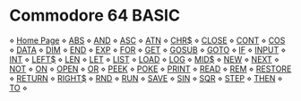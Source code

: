 
# Commodore 64 BASIC

<nav>
⋄ <a href="https://www.c64-wiki.com/wiki/Main_Page">Home Page</a>
⋄ <a href="https://www.c64-wiki.com/wiki/ABS">ABS</a>
⋄ <a href="https://www.c64-wiki.com/wiki/AND_(BASIC)">AND</a>
⋄ <a href="https://www.c64-wiki.com/wiki/ASC">ASC</a>
⋄ <a href="https://www.c64-wiki.com/wiki/ATN">ATN</a>
⋄ <a href="https://www.c64-wiki.com/wiki/CHR$">CHR$</a>
⋄ <a href="https://www.c64-wiki.com/wiki/CLOSE">CLOSE</a>
⋄ <a href="https://www.c64-wiki.com/wiki/CONT">CONT</a>
⋄ <a href="https://www.c64-wiki.com/wiki/COS">COS</a>
⋄ <a href="https://www.c64-wiki.com/wiki/DATA">DATA</a>
⋄ <a href="https://www.c64-wiki.com/wiki/DIM">DIM</a>
⋄ <a href="https://www.c64-wiki.com/wiki/END">END</a>
⋄ <a href="https://www.c64-wiki.com/wiki/EXP">EXP</a>
⋄ <a href="https://www.c64-wiki.com/wiki/FOR">FOR</a>
⋄ <a href="https://www.c64-wiki.com/wiki/GET">GET</a>
⋄ <a href="https://www.c64-wiki.com/wiki/GOSUB">GOSUB</a>
⋄ <a href="https://www.c64-wiki.com/wiki/GOTO">GOTO</a>
⋄ <a href="https://www.c64-wiki.com/wiki/IF">IF</a>
⋄ <a href="https://www.c64-wiki.com/wiki/INPUT">INPUT</a>
⋄ <a href="https://www.c64-wiki.com/wiki/INT">INT</a>
⋄ <a href="https://www.c64-wiki.com/wiki/LEFT$">LEFT$</a>
⋄ <a href="https://www.c64-wiki.com/wiki/LEN">LEN</a>
⋄ <a href="https://www.c64-wiki.com/wiki/LET">LET</a>
⋄ <a href="https://www.c64-wiki.com/wiki/LIST">LIST</a>
⋄ <a href="https://www.c64-wiki.com/wiki/LOAD">LOAD</a>
⋄ <a href="https://www.c64-wiki.com/wiki/LOG">LOG</a>
⋄ <a href="https://www.c64-wiki.com/wiki/MID$">MID$</a>
⋄ <a href="https://www.c64-wiki.com/wiki/NEW">NEW</a>
⋄ <a href="https://www.c64-wiki.com/wiki/NEXT">NEXT</a>
⋄ <a href="https://www.c64-wiki.com/wiki/NOT">NOT</a>
⋄ <a href="https://www.c64-wiki.com/wiki/ON">ON</a>
⋄ <a href="https://www.c64-wiki.com/wiki/OPEN">OPEN</a>
⋄ <a href="https://www.c64-wiki.com/wiki/OR">OR</a>
⋄ <a href="https://www.c64-wiki.com/wiki/PEEK">PEEK</a>
⋄ <a href="https://www.c64-wiki.com/wiki/POKE">POKE</a>
⋄ <a href="https://www.c64-wiki.com/wiki/PRINT">PRINT</a>
⋄ <a href="https://www.c64-wiki.com/wiki/READ">READ</a>
⋄ <a href="https://www.c64-wiki.com/wiki/REM">REM</a>
⋄ <a href="https://www.c64-wiki.com/wiki/RESTORE_(BASIC)">RESTORE</a>
⋄ <a href="https://www.c64-wiki.com/wiki/RETURN">RETURN</a>
⋄ <a href="https://www.c64-wiki.com/wiki/RIGHT$">RIGHT$</a>
⋄ <a href="https://www.c64-wiki.com/wiki/RND">RND</a>
⋄ <a href="https://www.c64-wiki.com/wiki/RUN_(BASIC)">RUN</a>
⋄ <a href="https://www.c64-wiki.com/wiki/SAVE">SAVE</a>
⋄ <a href="https://www.c64-wiki.com/wiki/SIN">SIN</a>
⋄ <a href="https://www.c64-wiki.com/wiki/SQR">SQR</a>
⋄ <a href="https://www.c64-wiki.com/wiki/STEP">STEP</a>
⋄ <a href="https://www.c64-wiki.com/wiki/THEN">THEN</a>
⋄ <a href="https://www.c64-wiki.com/wiki/TO">TO</a>
⋄ 
</nav>

